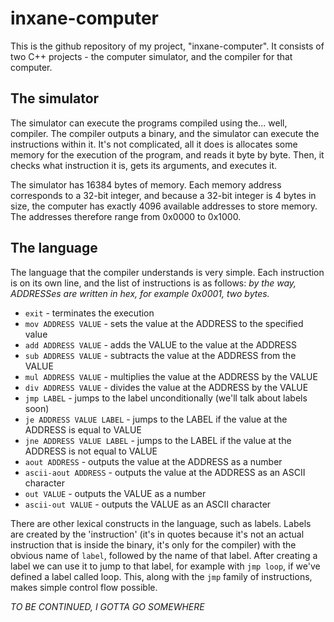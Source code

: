 
# inxane-computer
This is the github repository of my project, "inxane-computer".
It consists of two C++ projects - the computer simulator, and the compiler for that computer.
## The simulator
The simulator can execute the programs compiled using the... well, compiler.
The compiler outputs a binary, and the simulator can execute the instructions within it.
It's not complicated, all it does is allocates some memory for the execution of the program, and reads it byte by byte. Then, it checks what instruction it is, gets its arguments, and executes it.

The simulator has 16384 bytes of memory. Each memory address corresponds to a 32-bit integer, and because a 32-bit integer is 4 bytes in size, the computer has exactly 4096 available addresses to store memory. The addresses therefore range from 0x0000 to 0x1000.
## The language
The language that the compiler understands is very simple.
Each instruction is on its own line, and the list of instructions is as follows:
*by the way, ADDRESSes are written in hex, for example 0x0001, two bytes.*
- `exit` - terminates the execution
- `mov ADDRESS VALUE` - sets the value at the ADDRESS to the specified value
- `add ADDRESS VALUE` - adds the VALUE to the value at the ADDRESS
- `sub ADDRESS VALUE` - subtracts the value at the ADDRESS from the VALUE
- `mul ADDRESS VALUE` - multiplies the value at the ADDRESS by the VALUE
- `div ADDRESS VALUE` - divides the value at the ADDRESS by the VALUE
- `jmp LABEL` - jumps to the label unconditionally (we'll talk about labels soon)
- `je ADDRESS VALUE LABEL` - jumps to the LABEL if the value at the ADDRESS is equal to VALUE
- `jne ADDRESS VALUE LABEL` - jumps to the LABEL if the value at the ADDRESS is not equal to VALUE
- `aout ADDRESS` - outputs the value at the ADDRESS as a number
- `ascii-aout ADDRESS` - outputs the value at the ADDRESS as an ASCII character
- `out VALUE` - outputs the VALUE as a number
- `ascii-out VALUE` - outputs the VALUE as an ASCII character

There are other lexical constructs in the language, such as labels.
Labels are created by the 'instruction' (it's in quotes because it's not an actual instruction that is inside the binary, it's only for the compiler) with the obvious name of `label`, followed by the name of that label.
After creating a label we can use it to jump to that label, for example with `jmp loop`, if we've defined a label called loop. This, along with the `jmp` family of instructions, makes simple control flow possible.

*TO BE CONTINUED, I GOTTA GO SOMEWHERE*
